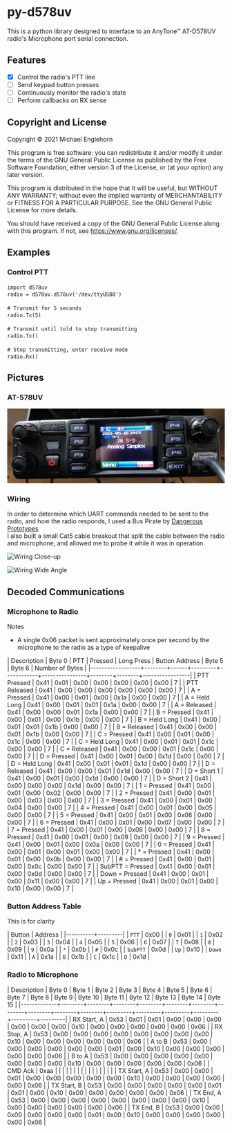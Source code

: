 # py-d578uv

This is a python library designed to interface to an AnyTone™ AT-D578UV radio's Microphone port serial connection.

## Features
- [X] Control the radio's PTT line
- [ ] Send keypad button presses
- [ ] Continuously monitor the radio's state
- [ ] Perform callbacks on RX sense

## Copyright and License
Copyright © 2021 Michael Englehorn 

This program is free software: you can redistribute it and/or modify 
it under the terms of the GNU General Public License as published by 
the Free Software Foundation, either version 3 of the License, or 
(at your option) any later version. 

This program is distributed in the hope that it will be useful, 
but WITHOUT ANY WARRANTY; without even the implied warranty of 
MERCHANTABILITY or FITNESS FOR A PARTICULAR PURPOSE.  See the 
GNU General Public License for more details. 

You should have received a copy of the GNU General Public License 
along with this program.  If not, see <https://www.gnu.org/licenses/>. 

## Examples
### Control PTT
```
import d578uv
radio = d578uv.d578uv('/dev/ttyUSB0')

# Transmit for 5 seconds
radio.Tx(5)

# Transmit until told to stop transmitting
radio.Tx()

# Stop transmitting, enter receive mode
radio.Rx()
```

## Pictures
### AT-578UV
![Photo of an AT-578UV](images/AT-578UV-Front.jpg)

### Wiring
In order to determine which UART commands needed to be sent to the radio, and how the radio responds, I used a Bus Pirate by [Dangerous Prototypes](https://www.seeedstudio.com/Bus-Pirate-v3-6-universal-serial-interface-p-609.html)  
I also built a small Cat5 cable breakout that split the cable between the radio and microphone, and allowed me to probe it while it was in operation.

![Wiring Close-up](images/Wiring-Close.jpg)

![Wiring Wide Angle](images/Wiring-Wide.jpg)

## Decoded Communications
### Microphone to Radio
Notes
- A single 0x06 packet is sent approximately once per second by the microphone to the radio as a type of keepalive

| Description      | Byte 0 |  PTT | Pressed | Long Press | Button Address | Byte 5 | Byte 6 | Number of Bytes |
|------------------+--------+------+---------+------------+----------------+--------+--------+-----------------|
| PTT Pressed      |   0x41 | 0x01 |    0x00 |       0x00 |           0x00 |   0x00 |   0x00 |               7 |
| PTT Released     |   0x41 | 0x00 |    0x00 |       0x00 |           0x00 |   0x00 |   0x00 |               7 |
| A = Pressed      |   0x41 | 0x00 |    0x01 |       0x00 |           0x1a |   0x00 |   0x00 |               7 |
| A = Held Long    |   0x41 | 0x00 |    0x01 |       0x01 |           0x1a |   0x00 |   0x00 |               7 |
| A = Released     |   0x41 | 0x00 |    0x00 |       0x01 |           0x1a |   0x00 |   0x00 |               7 |
| B = Pressed      |   0x41 | 0x00 |    0x01 |       0x00 |           0x1b |   0x00 |   0x00 |               7 |
| B = Held Long    |   0x41 | 0x00 |    0x01 |       0x01 |           0x1b |   0x00 |   0x00 |               7 |
| B = Released     |   0x41 | 0x00 |    0x00 |       0x01 |           0x1b |   0x00 |   0x00 |               7 |
| C = Pressed      |   0x41 | 0x00 |    0x01 |       0x00 |           0x1c |   0x00 |   0x00 |               7 |
| C = Held Long    |   0x41 | 0x00 |    0x01 |       0x01 |           0x1c |   0x00 |   0x00 |               7 |
| C = Released     |   0x41 | 0x00 |    0x00 |       0x01 |           0x1c |   0x00 |   0x00 |               7 |
| D = Pressed      |   0x41 | 0x00 |    0x01 |       0x00 |           0x1d |   0x00 |   0x00 |               7 |
| D = Held Long    |   0x41 | 0x00 |    0x01 |       0x01 |           0x1d |   0x00 |   0x00 |               7 |
| D = Released     |   0x41 | 0x00 |    0x00 |       0x01 |           0x1d |   0x00 |   0x00 |               7 |
| D = Short 1      |   0x41 | 0x00 |    0x01 |       0x00 |           0x1d |   0x00 |   0x00 |               7 |
| D = Short 2      |   0x41 | 0x00 |    0x00 |       0x00 |           0x1d |   0x00 |   0x00 |               7 |
| 1 = Pressed      |   0x41 | 0x00 |    0x01 |       0x00 |           0x02 |   0x00 |   0x00 |               7 |
| 2 = Pressed      |   0x41 | 0x00 |    0x01 |       0x00 |           0x03 |   0x00 |   0x00 |               7 |
| 3 = Pressed      |   0x41 | 0x00 |    0x01 |       0x00 |           0x04 |   0x00 |   0x00 |               7 |
| 4 = Pressed      |   0x41 | 0x00 |    0x01 |       0x00 |           0x05 |   0x00 |   0x00 |               7 |
| 5 = Pressed      |   0x41 | 0x00 |    0x01 |       0x00 |           0x06 |   0x00 |   0x00 |               7 |
| 6 = Pressed      |   0x41 | 0x00 |    0x01 |       0x00 |           0x07 |   0x00 |   0x00 |               7 |
| 7 = Pressed      |   0x41 | 0x00 |    0x01 |       0x00 |           0x08 |   0x00 |   0x00 |               7 |
| 8 = Pressed      |   0x41 | 0x00 |    0x01 |       0x00 |           0x09 |   0x00 |   0x00 |               7 |
| 9 = Pressed      |   0x41 | 0x00 |    0x01 |       0x00 |           0x0a |   0x00 |   0x00 |               7 |
| 0 = Pressed      |   0x41 | 0x00 |    0x01 |       0x00 |           0x01 |   0x00 |   0x00 |               7 |
| * = Pressed      |   0x41 | 0x00 |    0x01 |       0x00 |           0x0b |   0x00 |   0x00 |               7 |
| # = Pressed      |   0x41 | 0x00 |    0x01 |       0x00 |           0x0c |   0x00 |   0x00 |               7 |
| SubPTT = Pressed |   0x41 | 0x00 |    0x01 |       0x00 |           0x0d |   0x00 |   0x00 |               7 |
| Down = Pressed   |   0x41 | 0x00 |    0x01 |       0x00 |           0x11 |   0x00 |   0x00 |               7 |
| Up = Pressed     |   0x41 | 0x00 |    0x01 |       0x00 |           0x10 |   0x00 |   0x00 |               7 |

### Button Address Table
This is for clarity

| Button   | Address |
|----------+---------|
| `PTT`    |    0x00 |
| `0`      |    0x01 |
| `1`      |    0x02 |
| `2`      |    0x03 |
| `3`      |    0x04 |
| `4`      |    0x05 |
| `5`      |    0x06 |
| `6`      |    0x07 |
| `7`      |    0x08 |
| `8`      |    0x09 |
| `9`      |    0x0a |
| `*`      |    0x0b |
| `#`      |    0x0c |
| `SubPTT` |    0x0d |
| `Up`     |    0x10 |
| `Down`   |    0x11 |
| `A`      |    0x1a |
| `B`      |    0x1b |
| `C`      |    0x1c |
| `D`      |    0x1d |

### Radio to Microphone
| Description | Byte 0 | Byte 1 | Byte 2 | Byte 3 | Byte 4 | Byte 5 | Byte 6 | Byte 7 | Byte 8 | Byte 9 | Byte 10 | Byte 11 | Byte 12 | Byte 13 | Byte 14 | Byte 15 |
|-------------+--------+--------+--------+--------+--------+--------+--------+--------+--------+--------+---------+---------+---------+---------+---------+---------|
| RX Start, A |   0x53 |   0x01 |   0x01 |   0x00 |   0x00 |   0x00 |   0x00 |   0x00 |   0x00 |   0x10 |    0x00 |    0x00 |    0x00 |    0x00 |    0x00 |    0x06 |
| RX Stop, A  |   0x53 |   0x00 |   0x00 |   0x00 |   0x00 |   0x00 |   0x00 |   0x00 |   0x00 |   0x10 |    0x00 |    0x00 |    0x00 |    0x00 |    0x00 |    0x06 |
| A to B      |   0x53 |   0x00 |   0x00 |   0x00 |   0x00 |   0x00 |   0x00 |   0x01 |   0x00 |   0x10 |    0x00 |    0x00 |    0x00 |    0x00 |    0x00 |    0x06 |
| B to A      |   0x53 |   0x00 |   0x00 |   0x00 |   0x00 |   0x00 |   0x00 |   0x00 |   0x00 |   0x10 |    0x00 |    0x00 |    0x00 |    0x00 |    0x00 |    0x06 |
| CMD Ack     |   0xaa |        |        |        |        |        |        |        |        |        |         |         |         |         |         |         |
| TX Start, A |   0x53 |   0x00 |   0x00 |   0x01 |   0x00 |   0x00 |   0x00 |   0x00 |   0x00 |   0x10 |    0x00 |    0x00 |    0x00 |    0x00 |    0x00 |    0x06 |
| TX Start, B |   0x53 |   0x00 |   0x00 |   0x00 |   0x00 |   0x00 |   0x01 |   0x01 |   0x00 |   0x10 |    0x00 |    0x00 |    0x00 |    0x00 |    0x00 |    0x06 |
| TX End, A   |   0x53 |   0x00 |   0x00 |   0x00 |   0x00 |   0x00 |   0x00 |   0x00 |   0x00 |   0x10 |    0x00 |    0x00 |    0x00 |    0x00 |    0x00 |    0x06 |
| TX End, B   |   0x53 |   0x00 |   0x00 |   0x00 |   0x00 |   0x00 |   0x00 |   0x01 |   0x00 |   0x10 |    0x00 |    0x00 |    0x00 |    0x00 |    0x00 |    0x06 |

